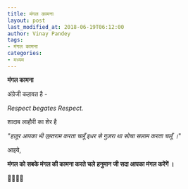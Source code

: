 ```yaml
---
title: मंगल कामना
layout: post
last_modified_at: 2018-06-19T06:12:00
author: Vinay Pandey
tags:
- मंगल कामना
categories:
- मध्यम
---
```

**मंगल कामना**

अंग्रेजी कहावत है -

*Respect begates Respect.*

शादाब लाहौरी का शेर है

*"हज़ूर आपका भी एह्तराम करता चलूँ*
*इधर से गुज़रा था सोचा सलाम करता चलूँ ।*"

आइये,

**मंगल को सबके मंगल की कामना करते चले**
**हनुमान जी सदा आपका मंगल करेंगें ।**

🙏🌷🌷🙏


